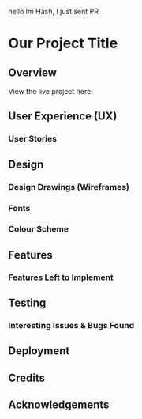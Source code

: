 hello Im Hash, I just sent PR
# **Our Project Title**
 
## Overview

View the live project here: 

## User Experience (UX)

### User Stories

## Design

### Design Drawings (Wireframes)

### Fonts

### Colour Scheme

## Features

### Features Left to Implement

## Testing

### Interesting Issues & Bugs Found

## Deployment

## Credits

## Acknowledgements
